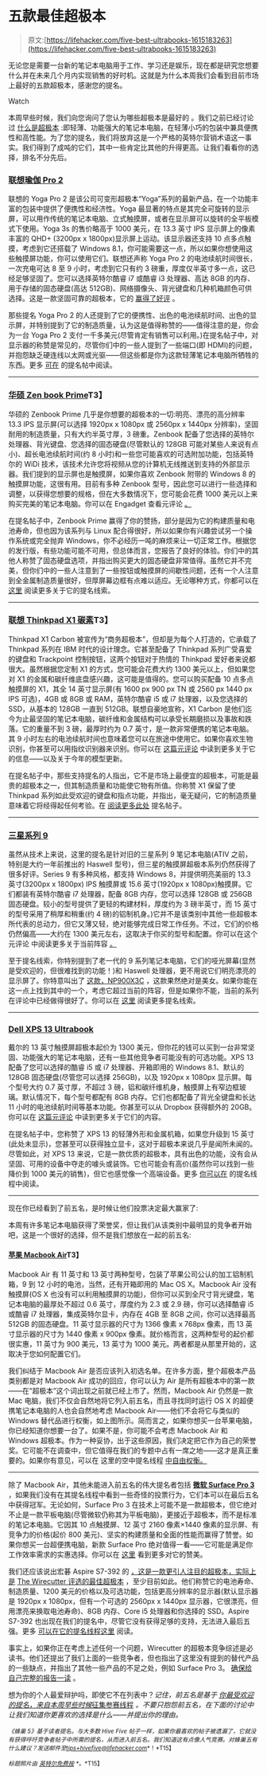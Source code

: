 # 五款最佳超极本

> 原文:[https://lifehacker.com/five-best-ultrabooks-1615183263](https://lifehacker.com/five-best-ultrabooks-1615183263)

无论您是需要一台新的笔记本电脑用于工作、学习还是娱乐，现在都是研究您想要什么并在未来几个月内实现销售的好时机。这就是为什么本周我们会看到目前市场上最好的五款超极本，感谢您的提名。

Watch

本周早些时候，我们向您询问了您认为哪些超极本是最好的 。我们之前已经讨论过 [什么是超极本](http://lifehacker.com/whats-an-ultrabook-and-do-i-need-one-5876488) :即轻薄、功能强大的笔记本电脑，在轻薄小巧的包装中兼具便携性和高性能。为了您的提名，我们将放弃这是一个严格的英特尔营销术语这一事实。我们得到了成吨的它们，其中一些肯定比其他的升得更高。让我们看看你的选择，排名不分先后。

### [联想瑜伽 Pro 2](http://shop.lenovo.com/us/en/laptops/lenovo/yoga-laptop-series/yoga-laptop-2-pro/)

联想的 Yoga Pro 2 是该公司可变形超极本“Yoga”系列的最新产品，在一个功能丰富的包装中提供了便携性和经济性。Yoga 最显著的特点是其完全可旋转的显示屏，可以用作传统的笔记本电脑、立式触摸屏，或者在显示屏可以旋转的全平板模式下使用。Yoga 3s 的售价略高于 1000 美元，在 13.3 英寸 IPS 显示屏上的像素丰富的 QHD+ (3200px x 1800px)显示屏上运动。该显示器还支持 10 点多点触摸，考虑到它还搭载了 Windows 8.1，你可能需要这一点，所以如果你想使用这些触摸屏功能，你可以使用它们。联想还声称 Yoga Pro 2 的电池续航时间很长，一次充电可达 8 至 9 小时，考虑到它只有约 3 磅重，厚度仅半英寸多一点，这已经足够坚固了。您可以选择英特尔酷睿 i7 或酷睿 i3 处理器、高达 8GB 的内存、用于存储的固态硬盘(高达 512GB)、网络摄像头、背光键盘和几种机箱颜色可供选择。这是一款坚固可靠的超极本，它的 [赢得了好评](http://www.engadget.com/products/lenovo/yoga/2-pro/) 。

那些提名 Yoga Pro 2 的人还提到了它的便携性、出色的电池续航时间、出色的显示屏，并特别提到了它的制造质量，认为这是值得称赞的——值得注意的是，你会为一台 Yoga Pro 2 支付一千多美元(尽管肯定有销售可以利用。)在提名帖子中，对显示器的称赞是常见的，尽管你们中的一些人提到了一些端口(即 HDMI)的问题，并抱怨缺乏硬连线以太网或光驱——但这些都是你为这款轻薄笔记本电脑所牺牲的东西。更多 [可在](http://lifehacker.com/vote-lenovo-yoga-pro-2-this-laptop-is-slim-lightweigh-1613873114) 的提名帖中阅读。

* * *

### [华硕 Zen book Prime](http://www.asus.com/zenbook/)T3】

华硕的 Zenbook Prime 几乎是你想要的超极本的一切:明亮、漂亮的高分辨率 13.3 IPS 显示屏(可以选择 1920px x 1080px 或 2560px x 1440px 分辨率)，坚固耐用的制造质量，只有大约半英寸厚，3 磅重。Zenbook 配备了您选择的英特尔处理器、背光键盘、您选择的固态硬盘(尽管默认的 128GB 可能对某些人来说有点小)、超长电池续航时间(约 8 小时)和一些您可能喜欢的可选附加功能，包括英特尔的 WiDi 技术，该技术允许您将视频从您的计算机无线推送到支持的外部显示器。我们提到的显示屏也是触摸屏，如果你喜欢 Zenbook 附带的 Windows 8 的触摸屏功能，这很有用。目前有多种 Zenbook 型号，因此您可以进行一些选择和调整，以获得您想要的规格，但在大多数情况下，您可能会花费 1000 美元以上来购买完美的笔记本电脑。你可以在 Engadget 查看元评论 [。](http://www.engadget.com/products/asus/zenbook/prime/ux31a/)

在提名帖子中，Zenbook Prime 赢得了你的赞扬，部分是因为它的构建质量和电池寿命，但也因为该系列与 Linux 配合得很好，所以如果你有兴趣尝试另一个操作系统或完全抛弃 Windows，你不必经历一吨的麻烦来让一切正常工作。根据您的发行版，有些功能可能不可用，但总体而言，您报告了良好的体验。你们中的其他人称赞了固态硬盘选项，并指出购买更大的固态硬盘非常值得。虽然它并不完美，但你们中的一些人注意到了一些按钮或触摸屏的间歇性问题，还有一个人注意到全金属制造质量很好，但厚屏幕边框有点难以适应。无论哪种方式，你都可以在 [这里](http://lifehacker.com/vote-zenbook-prime-why-it-has-a-great-build-quality-1613875659) 阅读更多关于它的提名线索。

* * *

### [联想 Thinkpad X1 碳素](http://shop.lenovo.com/us/en/laptops/thinkpad/x-series/x1-carbon/)T3】

Thinkpad X1 Carbon 被宣传为“商务超极本”，但却是为每个人打造的，它承载了 Thinkpad 系列在 IBM 时代的设计理念。它甚至配备了 Thinkpad 系列广受喜爱的键盘和 Trackpoint 控制按钮，这两个按钮对于热情的 Thinkpad 爱好者来说都很大。虽然根据您定制 X1 的方式，您可能会花费大约 1300 美元以上，但如果您对 X1 的金属和碳纤维底盘感兴趣，这可能是值得的。您可以购买配备 10 点多点触摸屏的 X1，其全 14 英寸显示屏(有 1600 px 900 px TN 或 2560 px 1440 px IPS 可选)，4GB 或 8GB 或 RAM，英特尔酷睿 i5 或 i7 处理器，以及您选择的 SSD，从基本的 128GB 一直到 512GB。联想自豪地宣称，X1 Carbon 是他们迄今为止最坚固的笔记本电脑，碳纤维和金属结构可以承受长期磨损以及事故和跌落。它的重量不到 3 磅，最厚时约为 0.7 英寸，是一款非常便携的笔记本电脑。其 9 小时左右的电池续航时间也意味着您可以在旅途中使用它。如果你喜欢生物识别，你甚至可以用指纹识别器来识别。你可以在 [这篇元评论](http://www.engadget.com/products/lenovo/thinkpad/x1/carbon-2014/) 中读到更多关于它的信息——以及关于今年的模型更新。

在提名帖子中，那些支持提名的人指出，它不是市场上最便宜的超极本，可能是最贵的超极本之一，但其制造质量和功能使它物有所值。你称赞 X1 保留了使 Thinkpad 系列如此受欢迎的键盘和指点功能，并指出，毫无疑问，它的制造质量意味着它将经得起任何考验。在 [阅读更多此处](http://lifehacker.com/vote-lenovo-thinkpad-x1-carbon-why-its-not-cheap-b-1613888443) 提名帖子。

* * *

### [三星系列 9](http://www.samsung.com/us/computer/laptops)

虽然从技术上来说，这里的提名是针对旧的三星系列 9 笔记本电脑(ATIV 之前，特别是大约一年前推出的 Haswell 型号)，但三星的触摸屏超极本系列仍然获得了很多好评。Series 9 有多种风格，都支持 Windows 8，并提供明亮美丽的 13.3 英寸(3200px x 1800px) IPS 触摸屏或 15.6 英寸(1920px x 1080px)触摸屏。它们都装有英特尔酷睿 i7 处理器，配备 8GB 内存，您可以选择 128GB 或 256GB 固态硬盘。较小的型号提供了更轻的构建材料，厚度约为 3 磅半英寸，而 15 英寸的型号采用了稍厚和稍重(约 4 磅)的铝制机身。)它并不是该类别中其他一些超极本所代表的总动力，但它又薄又轻，绝对能够完成日常工作任务。不过，它们的价格仍然偏高——大约在 1300 美元左右，这取决于你买的型号和配置。你可以在这个元评论 中阅读更多关于当前阵容 [。](http://www.engadget.com/products/samsung/series-9/np900x4c/)

至于提名线索，你特别提到了老一代的 9 系列笔记本电脑，它们的哑光屏幕(显然是受欢迎的，但很难找到的功能！)和 Haswell 处理器，更不用说它们明亮漂亮的显示屏了。你特意叫出了 [这款，NP900X3C](http://www.samsung.com/uk/business/business-products/notebook-pc/premium-notebook/NP900X3C-A07UK?subsubtype=series-9) ，这款果然绝对是美女。如果你能在这一点上找到其中的一个，考虑它超过当前的阵容，但是如果你不能，当前的系列在评论中已经做得很好了。你可以在 [这里](http://lifehacker.com/vote-samsung-series-9-13-3-why-before-we-get-started-1613875666) 阅读更多提名线索。

* * *

### [Dell XPS 13 Ultrabook](http://www.dell.com/us/p/xps-13-9333/pd)

戴尔的 13 英寸触摸屏超极本起价为 1300 美元，但你花的钱可以买到一台非常坚固、功能强大的笔记本电脑，还有一些其他竞争者可能没有的可选功能。XPS 13 配备了您可以选择的酷睿 i5 或 i7 处理器、开箱即用的 Windows 8.1、默认的 128GB 固态硬盘(尽管您可以选择 256GB)，以及 1920px x 1080px 显示屏。每个型号大约 0.7 英寸厚，不超过 3 磅，铝和碳纤维机身，触摸屏上有窄边框玻璃。默认情况下，每个型号都配有 8GB 内存。它们也都配备了背光全键盘和长达 11 小时的电池续航时间等基本功能。你甚至可以从 Dropbox 获得额外的 20GB。你可以在 [这篇元评论](http://www.engadget.com/products/dell/xps-13/) 中读到更多关于它们的内容。

在提名帖子中，您称赞了 XPS 13 的轻薄外形和金属机箱，如果您升级到 15 英寸(此处未显示)，您甚至可以获得独立显卡，这对于超极本来说几乎是闻所未闻的。尽管如此，对 XPS 13 来说，它是一款优质的超极本，具有出色的功能，没有会从坚固、可用的设备中夺走的噱头或装饰。它也可能会有高价(虽然你可以找到一些降价到 1000 美元的销售)，但它也感觉像一个高端设备。更多 [你可以在](http://lifehacker.com/vote-dell-xps-13-ultrabook-touch-why-packs-the-late-1613898672) 的提名线程中阅读。

* * *

现在你已经看到了前五名，是时候让他们投票决定最大赢家了:

本周有许多笔记本电脑获得了荣誉奖，但让我们从该类别中最明显的竞争者开始吧，这是一个很好的选择，但不是我们想放在一起的前五名:

#### [苹果 Macbook Air](https://www.apple.com/macbook-air/)T3】

Macbook Air 有 11 英寸和 13 英寸两种型号，包装了苹果公司公认的加工铝制机箱，9 到 12 小时的电池，当然，还有开箱即用的 Mac OS X。Macbook Air 没有触摸屏(OS X 也没有可以利用触摸屏的功能)，但你可以买到全尺寸背光键盘，笔记本电脑的最厚处不超过 0.6 英寸，厚度约为 2.3 或 2.9 磅，你可以选择酷睿 i5 或酷睿 i7 处理器，集成英特尔显卡，内存在 4GB 至 8GB 之间，你可以选择最高 512GB 的固态硬盘。11 英寸显示器的尺寸为 1366 像素 x 768px 像素，而 13 英寸显示器的尺寸为 1440 像素 x 900px 像素。就价格而言，这两种型号的起价都很实惠，11 英寸为 900 美元，13 英寸为 1000 美元。两者都是从那里开始的，这取决于您如何配置它们。

我们纠结于 Macbook Air 是否应该列入初选名单。在许多方面，整个超极本产品类别都是对 Macbook Air 成功的回应，你可以认为 Air 是所有超极本中的第一款——在“超极本”这个词出现之前就已经上市了。然而，Macbook Air 仍然是一款 Mac 电脑，我们不仅会自然地将它列入前五名，而且寻找同时运行 OS X 的超便携笔记本电脑的人也会自然地考虑 Macbook Air——他们不会将它与类似的 Windows 替代品进行权衡，如上图所示。简而言之，如果你想买一台苹果电脑，你已经知道你想要一台了。如果不是，你可能不会考虑 Macbook Air 和 Windows 超极本。作为一种妥协，出于这些原因，我们决定把它作为自己的荣誉奖。它可能不在调查中，但它值得在我们的专题中占有一席之地——这才是真正重要的。如果你有意见，可以在 这里的空中提名线程 [中自由权衡。](http://lifehacker.com/vote-macbook-air-macbook-air-is-slim-very-well-made-a-1613882495)

* * *

除了 Macbook Air，其他未能进入前五名的伟大提名者包括 [**微软 Surface Pro 3**](http://www.microsoft.com/surface/en-us/products/surface-pro-3) ，如果我们没有在其提名线程中看到一些奇怪的投票行为，它们本可以在最后五名中获得冠军。无论如何，Surface Pro 3 在技术上可能不是一款超极本，但它绝对不止是一款平板电脑(尽管微软仍称其为平板电脑)，更接近于超极本，而不是标准的笔记本电脑。它因其 10 点触摸屏、12 英寸 2160 像素×1440 像素的显示屏、有竞争力的价格(起价 800 美元)、坚实的构建质量和全面的性能而赢得了赞誉。如果你想买一台超便携电脑，新款 Surface Pro 绝对值得一看——它可能是满足你工作效率需求的实惠选择。你可以在 [这里](http://lifehacker.com/vote-surface-pro-3-the-new-surface-pro-3-is-in-a-categ-1613874858) 看到更多对它的赞美。

我们还应该说出宏碁 Aspire S7-392 的 [，这是一款更引人注目的超极本，实际上是](http://www.acer.com/aspires7/en_US/) [The Wirecutter 评选的最佳超极本](http://thewirecutter.com/reviews/the-best-windows-ultrabook/) ，至少目前如此。他们称赞它的电池寿命、制造质量、1200 美元的价格以及可选功能，包括更高分辨率的显示器(默认显示器是 1920px x 1080px，但有一个可选的 2560px x 1440px 显示器，它很漂亮，但用漂亮来换取电池寿命)、8GB 内存、Core i5 处理器和你选择的 SSD。Aspire S7-392 也出现在我们的提名中，尽管它没有获得足够的支持，无法进入最后五强。更多 [可以在它的提名线程这里](http://lifehacker.com/vote-acer-aspire-s7-392-why-i-agree-with-the-wirecut-1613916940) 阅读。

事实上，如果你正在考虑上述任何一个问题，Wirecutter 的超极本竞争综述是必读书。他们还提出了我们上面的一些竞争者，但也指出了这里没有提到的替代产品的一些缺点，并指出了其他一些产品的不足之处，例如 Surface Pro 3。 [确保给自己完整的报告一读](http://thewirecutter.com/reviews/the-best-windows-ultrabook/) 。

想为你的个人最爱辩护吗，即使它不在列表中？*记住，前五名是基于* [*你最受欢迎的提名，来自本周早些时候*征集参赛线程](https://lifehacker.com/whats-the-best-ultrabook-1613611088) *。不要只抱怨前五名，在下面的讨论中让我们知道你更喜欢的选择是什么——并提出你的理由。*

<small>*《蜂巢 5》基于读者提名。与大多数 Hive Five 帖子一样，如果你最喜欢的帖子被遗漏了，它就没有获得呼吁竞争者帖子中所需的提名，从而进入前五名。我们知道这有点像人气竞赛。对蜂巢五有什么建议？发送邮件至*</small>[<small>*tips+hivefive@lifehacker.com*</small>](mailto:tips+hivefive@lifehacker.com)<small>*！*T15】</small>

<small>*标题照片由*</small> [<small>*英特尔免费按*</small>](https://www.flickr.com/photos/intelfreepress/6983545613) <small>*。*T15】</small>